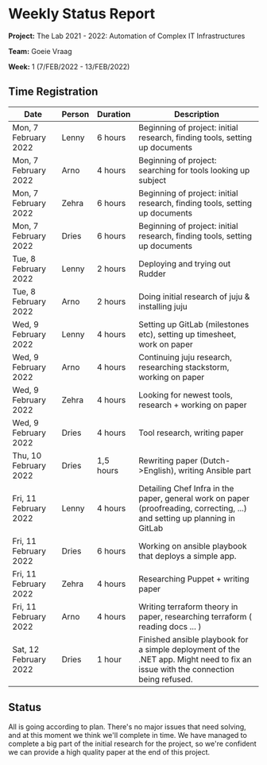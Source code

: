 # Weekly Status Report

**Project:** The Lab 2021 - 2022: Automation of Complex IT Infrastructures

**Team:** Goeie Vraag

**Week:** 1 (7/FEB/2022 - 13/FEB/2022)

## Time Registration

|Date                 |Person|Duration |Description                                                                                                                     |
|---------------------|------|---------|--------------------------------------------------------------------------------------------------------------------------------|
|Mon, 7 February 2022 |Lenny |6 hours  |Beginning of project: initial research, finding tools, setting up documents                                                     |
|Mon, 7 February 2022 |Arno  |4 hours  |Beginning of project: searching for tools looking up subject                                                                    |
|Mon, 7 February 2022 |Zehra |6 hours  |Beginning of project: initial research, finding tools, setting up documents                                                     |
|Mon, 7 February 2022 |Dries |6 hours  |Beginning of project: initial research, finding tools, setting up documents                                                     |
|Tue, 8 February 2022 |Lenny |2 hours  |Deploying and trying out Rudder                                                                                                 |
|Tue, 8 February 2022 |Arno  |2 hours  |Doing initial research of juju & installing juju                                                                                |
|Wed, 9 February 2022 |Lenny |4 hours  |Setting up GitLab (milestones etc), setting up timesheet, work on paper                                                         |
|Wed, 9 February 2022 |Arno  |4 hours  |Continuing juju research, researching stackstorm, working on paper                                                              |
|Wed, 9 February 2022 |Zehra |4 hours  |Looking for newest tools, research + working on paper                                                                           |
|Wed, 9 February 2022 |Dries |4 hours  |Tool research, writing paper                                                                                                    |
|Thu, 10 February 2022|Dries |1,5 hours|Rewriting paper (Dutch->English), writing Ansible part                                                                          |
|Fri, 11 February 2022|Lenny |4 hours  |Detailing Chef Infra in the paper, general work on paper (proofreading, correcting, ...) and setting up planning in GitLab      |
|Fri, 11 February 2022|Dries |6 hours  |Working on ansible playbook that deploys a simple app.                                                                          |
|Fri, 11 February 2022|Zehra |4 hours  |Researching Puppet + writing paper                                                                                              |
|Fri, 11 February 2022|Arno  |4 hours  |Writing terraform theory in paper, researching terraform ( reading docs ... )                                                   |
|Sat, 12 February 2022|Dries |1 hour   |Finished ansible playbook for a simple deployment of the .NET app. Might need to fix an issue with the connection being refused.|


## Status
All is going according to plan. There's no major issues that need solving, and at this moment we think we'll complete in time.
We have managed to complete a big part of the initial research for the project, so we're confident we can provide a high quality paper at the end of this project.
